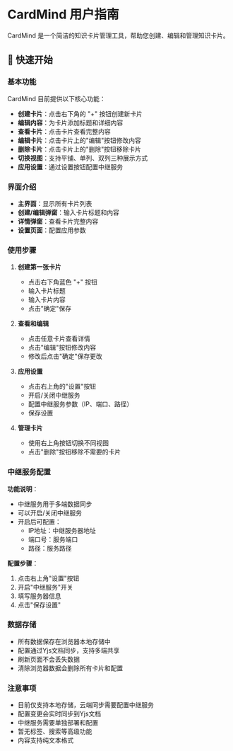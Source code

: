 # CardMind 用户指南

CardMind 是一个简洁的知识卡片管理工具，帮助您创建、编辑和管理知识卡片。

## 🚀 快速开始

### 基本功能

CardMind 目前提供以下核心功能：

- **创建卡片**：点击右下角的 "+" 按钮创建新卡片
- **编辑内容**：为卡片添加标题和详细内容
- **查看卡片**：点击卡片查看完整内容
- **编辑卡片**：点击卡片上的"编辑"按钮修改内容
- **删除卡片**：点击卡片上的"删除"按钮移除卡片
- **切换视图**：支持平铺、单列、双列三种展示方式
- **应用设置**：通过设置按钮配置中继服务

### 界面介绍

- **主界面**：显示所有卡片列表
- **创建/编辑弹窗**：输入卡片标题和内容
- **详情弹窗**：查看卡片完整内容
- **设置页面**：配置应用参数

### 使用步骤

1. **创建第一张卡片**
   - 点击右下角蓝色 "+" 按钮
   - 输入卡片标题
   - 输入卡片内容
   - 点击"确定"保存

2. **查看和编辑**
   - 点击任意卡片查看详情
   - 点击"编辑"按钮修改内容
   - 修改后点击"确定"保存更改

3. **应用设置**
   - 点击右上角的"设置"按钮
   - 开启/关闭中继服务
   - 配置中继服务参数（IP、端口、路径）
   - 保存设置

4. **管理卡片**
   - 使用右上角按钮切换不同视图
   - 点击"删除"按钮移除不需要的卡片

### 中继服务配置

**功能说明**：
- 中继服务用于多端数据同步
- 可以开启/关闭中继服务
- 开启后可配置：
  - IP地址：中继服务器地址
  - 端口号：服务端口
  - 路径：服务路径

**配置步骤**：
1. 点击右上角"设置"按钮
2. 开启"中继服务"开关
3. 填写服务器信息
4. 点击"保存设置"

### 数据存储

- 所有数据保存在浏览器本地存储中
- 配置通过Yjs文档同步，支持多端共享
- 刷新页面不会丢失数据
- 清除浏览器数据会删除所有卡片和配置

### 注意事项

- 目前仅支持本地存储，云端同步需要配置中继服务
- 配置变更会实时同步到Yjs文档
- 中继服务需要单独部署和配置
- 暂无标签、搜索等高级功能
- 内容支持纯文本格式